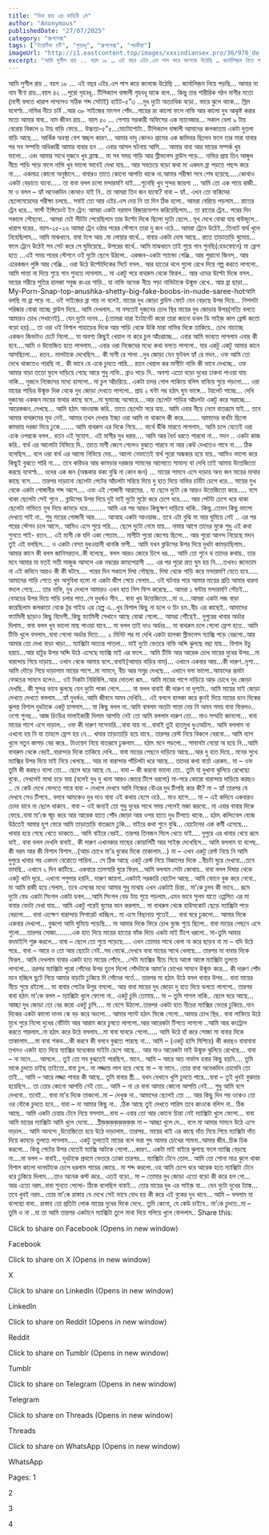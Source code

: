 ```yaml
---
title: "বিনা রায় এর কাহিনী ১ম"
author: "Anonymous"
publishedDate: "27/07/2025"
category: "গ্রুপসেক্স"
tags: ["ইরোটিক চটি", "গৃহবধূ", "গ্রুপসেক্স", "পরকীয়া"]
imageUrl: "http://i1.eastcontent.top/images/xxxindiansex.pro/36/978_do_a.jpg"
excerpt: "আমি সুশীল রায় .. বয়স ১৮ … এই বছর এইচ.এস পাস করে কলেজে উঠেছি … জার্নালিজ়ম নিয়ে পড়ছি… আমার মা নাম বীণা রায়…বয়স ৪২ …পুরো গৃহবধূ.. টিপিক্যাল বাঙ্গালী গৃহবধূ যাকে বলে… কিন্তু তার শারীরিক গঠন মাগীর ম..."
---
```


আমি সুশীল রায় .. বয়স ১৮ … এই বছর এইচ.এস পাস করে কলেজে উঠেছি … জার্নালিজ়ম নিয়ে পড়ছি… আমার মা নাম বীণা রায়…বয়স ৪২ …পুরো গৃহবধূ.. টিপিক্যাল বাঙ্গালী গৃহবধূ যাকে বলে… কিন্তু তার শারীরিক গঠন মাগীর মতো (মাগী বলতে খারাপ লাগলেও সঠিক শব্দ সেটাই) হাইট-৫”৩ …দুধ দুটো অত্যাধিক বড়ো.. ভারে ঝুলে থাকে… স্লিম যথেস্ঠ…নাভির নীচে চর্বি ..আর ৩৮ সাইজের মাংসল পোঁদ…গায়ের রং কালো ফলে নাভি আর কালো দুধ আকৃষ্ট করার মতো আমার বাবা.. নাম জীবন রায়… বয়স ৫০ … পেশায় সরকারী অফিসের এক ম্যানেজার… সকাল বেলা ৯ টায় বেরোয় বিকলে ৬ টায় বাড়ি ফেরে… উচ্চতা-৫”৫…মোটোশোটা.. টিপিক্যাল বাঙ্গালী আমাদের কলকাতায় একটা দুতলা বাড়ি আছে…. আর্থিক অবস্থা বেশ স্বচ্ছল কারণ… আমার দাদু কোনও গ্রামের এক জমিদার ছিলেন ফলে তার মারা যাবার পর সব সম্পত্তি অধিকারী আমার বাবার হন … এবার আসল ঘটনায় আসি…. আমার বাবা আর মায়ের সম্পর্ক খুব ভালো… এবং আমার সাথে দুজনে খুব ফ্রাঙ্ক… মা সব সময় শাড়ি আর স্লীভলেস ব্লাউস পড়ে… নাভির প্রায় তিন আঙ্গুল নীচে শাড়ি পড়ে ফলে নাভি খুব ভালো ভাবেই দেখা যায়… আর সবচেয়ে বড়ো কথা মা একদম ব্রা পড়তে পছন্দ করে না…. একমাত্র কোনো অনুষ্ঠানে… বাবারও তাতে কোনো আপত্তি থাকে না.আমার পরীক্ষা সবে শেষ হয়েছে…..কোথাও একটা বেড়াতে যাবো….. তা বাবা বলল চলো মন্দারমণি যাই….শুনেছি খুব সুন্দর জায়গা … আমি তো এক পায়ে রাজী.. মা ও বলল – হ্যাঁ অনেকদিন কোথাও যাই নি.. তা আমরা তিন জন যাবো? বাবা – হ্যাঁ.. এখন তো বাকিদের ছেলেমেয়েদের পরীক্ষা চলছে.. সবাই তো আর এইচ.এস দেয় নি তা দিন ঠিক হলো.. আমরা বেরিয়ে পড়লাম… রাতের ট্রেন ধরে… ফার্স্ট ইন্সিডেংট ইন ট্রেন: আমরা একটা নরমাল রিজ়ারভেশন করিয়েছিলাম… তা রাতের ট্রেন.. পরের দিন সকালে পৌছবো… আমরা যেই সীটটা পেয়েছিলাম তার উল্টো দিকে ছিলো দুটো ছেলে.. মূখ দেখে বোঝা যায় বাউন্ডুলে.. খারাপ ঘরের.. বয়স-২৫-২৬ আমরা ট্রেন ওঠার পরের স্টেশনে তারা দু জন ওঠে… আমরা ট্রেনে উঠেই…তিনটে বার্থ খুলে নিয়েছিলাম… আমি মাঝখানে. বাবা টপে আর .মা লোয়ার বার্থে… বাবার একটা দোষ আছে.. রাতে তাড়াতাড়ি ঘুমোয়… ফলে ট্রেনে উঠেই সব সেট করে সে ঘুমিয়েছে.. উপরের বার্থে.. আমি মাঝখানে তাই শুয়ে গান শুনছি(হেডফোনে) মা ফ্রেশ হতে …এই সময় পরের স্টেশনে ওই দুটো ছেলে উঠলো.. একজন-একটা স্যান্ডো গেঞ্জি.. আর পুরানো জিনস্.. আর এরেকজন লুঙ্গি আর গেঞ্জি… ওরা উঠে উল্টোদিকের সিটে বসল.. আর হাতের থলে গুলো রেখে দিয়ে গল্প করতে লাগলো.. আমি পাত্তা না দিয়ে শুয়ে গান শুনতে লাগলাম… মা একটু পরে বাথরুম থেকে ফিরল… আর ওদের উল্টো দিকে বসল.. মায়ের শরীরে সুতির হালকা সবুজ রংএর শাড়ি.. যা নাভি অনেক নীচে পড়া নাভিটাকে উন্মুক্ত রেখে.. আর ব্রা ছাড়া…My-Porn-Snap-top-anushka-shetty-big-fake-boobs-in-nude-saree-hotআমি বলছি মা ব্রা পড়ে না.. ওই সাইজের ব্রা পায় না বলেই. মায়ের দুধ জোড়া ব্লাউস ফেটে যেন বেড়ছে উপর দিয়ে… নিপলটা পরিষ্কার বোঝা যাচ্ছে ব্লাউস দিয়ে.. আমি দেখলাম.. মা বসতেই দুজনের চোখ স্থির মায়ের দুধ জোড়ার উপর(সত্যি বলতে আমারও চোখ সেখানেই).. যেন দুটো দানব… (তোমরা যারা ইংটার্নেট করো তারা জানো ডবল ডি সাইজ় কাপ ব্রেস্ট কতো বড়ো হয়)… তা ওরা ওই বিশাল পাহাড়ের দিকে আর শাড়ি থেকে উকি মারা নাভির দিকে তাকিয়ে.. চোখ নাচাচ্ছে একজন জিভটাও চেটে নিলো… মা অবশ্য কিছুই খেয়াল না করে চুল আঁচরাচ্ছে… এবার আমি ভাবতে লাগলাম এবার কী হবে….আমি ও উত্তেজিত হতে লাগলাম… এবার ওরা নিজেদের মধ্যে কথা বলতে লাগলো.. যার একটু একটু আমার কানে আসছিলো…. রতন.. মালটাকে দেখেছিস… কী মাগী রে শালা ..দুধ জোড়া যেন ফুটবল হ্যাঁ রে মদন.. ওফ আমি তো দেখে থাকতেও পারছি না.. কী ভাবে যে একে চুদতে পারি… রতন খেয়াল কর মাগীটা নাভি কী ভাবে দেখচ্ছে.. ওফ আমার বাড়া ততো ফুলে দাড়িয়ে গেছে আরে শুধু নাভি.. ব্রাও পড়ে নি.. অবশ্য এতো বড়ো দুধের ঢাকনা পাওয়া যায় নাকি… দুজনে নিজেদের মধ্যে হাসলো.. মা চুল আঁচরিয়ে.. একটা চাদর গোল পাকিয়ে বলিস বানিয়ে শুয়ে পড়লো…. ওরা মায়ের শাড়ির উন্মুক্ত দিক থেকে দুধ জোড়া দেখতে লাগলো.. প্রায় ২ ঘন্টা পর হঠাৎ ঘুম ভাঙ্গে… টয়লেট পাচ্ছে… দেখি দুজনের একজন মায়ের মাথার কাছে বসে…মা ঘুমাচ্ছে অঘোরে….আর ছেলেটা শাড়ির আঁচলটা একটু করে সরাচ্ছে… আরেকজন..দেখছে… আমি হঠাৎ আওয়াজ করি.. তাতে ছেলেটা সরে যায়.. আমি এবার নীচে নেমে বাতরূমে যাই… তবে আমার বাথরুমের মূড নেই.. আমার তখন দেখার ইচ্ছা ওরা আমি না থাকলে কী করে…….. আমাদের বার্থটা ছিলো কামরায় দরজা দিয়ে ঢুকে……. আমি বাথরুম এর দিকে গিয়ে…. বার্থে উঁকি মারতে লাগলাম.. আমি চলে যেতেই ওরা একে ওপরকে বলল.. রতন এই সুযোগ.. এই মাগীর দুধ ধরার…. আমি আর ধৈর্য ধরতে পারবো না… মদন .. একটা কাজ করি.. বার্থ এর আলোটা নিভিয়ে দি.. তাতে মাগী জেগে গেলেও বুঝতে পারবে না আর কেউ দেখতেও পাবে না…. ঠিক বলেছিস… বলে ওরা বার্থ এর আলো নিভিয়ে দেয়… আলো নেভাতেই বার্থ পুরো অন্ধকার হয়ে যায়.. আমিও ভালো করে কিছুই বুঝতে পারি না…. তবে করিডর আর কামড়ার দরজার সামনের আলোতে সামান্য যা দেখি তাই আমায় উত্তেজিতো করছে যথেস্ঠ… ওদের এক জন (অন্ধকার থক্য বুঝি না কোন জন) … মায়ের সামনে এসে দাড়ায় অন্য জন মায়ের মাথার কাছে বসে….. তারপর দাড়ানো ছেলেটা পেটের আঁচলটা সরিয়ে দিয়ে দু হাত দিয়ে নাভির চর্বিটা চেপে ধরে… মায়ের মুখ থেকে একটা গোঙ্গানীর শব্দ আসে…. এবং এই গোঙ্গানী আরামের. . যা ছেলে দুটো কে আরও উত্তেজিতো করে….. বসে থাকা ছেলেটা সেই শুনে .. ব্লাউসের উপর দিয়ে দুই মাই দুটো মুঠো করে চেপে ধরে….. আর পেটটা চেপে ধরে থাকা ছেলেটা নাভিতে মুখ দিয়ে কামড়ে ধরে……… আমি এর পর আরও কিছুক্ষণ দাড়িয়ে থাকি.. কিন্তু..তেমন কিছু ভালো দেখতে পাই না.. শুধু মায়ের গোঙ্গানী আর…… আআহ একটা আওয়াজ.. তবে এটা বুঝি মা আর ঘুমিয়ে নেই .. এর পর পরের স্টেশন চলে আসে.. আমিও এসে শুয়ে পরি…. ছেলে দুটো নেমে যায়… নামার আগে তাদের মুকে শুধু এই কথা শুনতে পাই- রতন… এই মাগী কে যদি একা পেতাম…. মাগীটা পুরো জেগেয় ছিলো… আর পুরো আনন্দ নিয়েছে মদন তুই এই বলছিস…. ও একটা বেস্যা দুধওয়ালী খানকি মাগী… আমি যখন ব্লাউসের উপর দিয়ে দুধটা কামড়াছিলাম.. আমার কানে কী বলল জানিসরতন..কী বলেছে.. বলল আরও জোরে চিপে ধর…. আমি তো শুনে থ তাদের কথায়.. তার মনে আমার মা যতই সতী সাজুক আসলে এক নম্বরের কামপেয়াসী …. এর পর পুরো রাত ঘুম হয় নি….তখনও জানতাম না এই কদিনে আরও কী কী ঘটবে…. পরের দিন সকালে দিঘা পৌছায়.. দিঘা থেকে গাড়ি করে মন্দারমণি যেতে হবে….. আমাদের গাড়ি পেতে খুব অসুবিধা হলো না একটা জীপ পেয়ে গেলাম… ওই ঘটনার পরে আমার মায়ের প্রতি আমার ধারনা বদলে গেছে…. তার নাভি, দুধ দেখলে আমারও এখন হাত নিস ফিস করেছে… আমরা ১ ঘন্টায় মন্দারমণি পৌচই…বেঅচের উপর দিয়ে গাড়ি চলার পাত..সে দুধর্ষও সীন… বাবা খুব উত্তেজিতো…মা ও….আমরা একটা লজ বাড়া করেছিলাম কলকাতা থেকে টূর গাইড এর হেল্প এ…খুব বিশাল কিছু না হলে ও চিং চম..বীচ এর কাছেই.. আমাদের ফ্যামিলী ছাড়াও কিছু বিদেশী..কিছু ফ্যামিলী সেখানে আছে বোঝা গেলো… আমরা পৌঁছেই.. দুপুরের খাবার অর্ডার দিলাম.. বাবা বলল খুব ভালো মাছ পাওয়া যাবে… মা বলল তাই দাও অর্ডার… মা বাথরুম চলে গেলো ফ্রেশ হতে.. আমি টিভি খুলে বসলাম..বাবা গেলো অর্ডার দিতে…. ২ মিনিট পর মা দেখি একটা হালকা স্লীভলেস ম্যাক্সি পড়ে বেরলো..আর আমার তো দেখা বাড়া খাড়া… ম্যাক্সিটা অত্যন্ত পাতলা… মাই দুটো ভেতরে নাভি অব্দি ঝুলছে বছা যায়… বিশাল উচু হয়চে…আর হাটুর উপর অব্দি উঠে এসেছে ম্যাক্সি মাই এর ফলে… আমি টিভি আর আরেক চোখ মায়ের দুধের উপর…মা বারান্দায় গিয়ে দাড়ায়… ওখান থেকে আমায় বলে..বাবাই(আমার বাড়ির নাম)… এখানে একবার আয়…কী দারুণ..দৃশ্য… আমি দৌড়ে গিয়ে দাড়ালাম মায়ের পাশে..মা সামনে, বীচ আর সমুদ্র দেখছে… এখানে বলা ভালো..আমাদের রূমটা বেঅচের সামনে হলেও… ওই দিকটা নিরিবিলি..আর দোতলা রূম… আমি মায়ের পাশে দাড়িয়ে আড় চোখে দুধ জোড়া দেখছি.. কী সুন্দর ভাবে ঝুলছে যেন দুটো পাকা পেপে…… মা বলল বাবাই কী দারুণ না দৃশ্যটা.. আমি মায়ের মাই জোড়া দেখতে দেখতে বললাম….হ্যাঁ দুধর্ষও..আমি জীবনে অমন দেখিনি… এই বললে হালকা করে কুনই দিয়ে মায়ের ডান দিকের ঝুলন্ত বিশাল দুধটাকে একটু চাপলাম…. মা কিছু বলল না..আমি বাবলম অতটা পাত্তা দেয় নি অমন সময় বাবা ফিরলও.. ওগো শুনছ… আজ চিংড়ির মালাইকারী দিলাম আপত্তি নেই তো আমি বললাম দারুণ তো… মাও সম্মতি জানলো… বাবা মায়ের পাশে এসে দাড়াল… ওফ কী দারুণ সসেনারি…বাবা যায় না…বাবাই তুই হাতমুখ ধুএঅচিস.. আমি বললাম না এখনো হয় নি যা তাহলে ফ্রেশ হয় নে… খাবার তাড়াতাড়ি হয়ে যাবে.. তারপর রেস্ট নিয়ে বিকলে বেরবো… আমি ব্যাগ খুলে নতুন কাপড় বের করে.. টাওয়েল নিয়ে বাতরূমে ঢুকলাম…. হঠাৎ মনে পড়লো… সাবানটা নেয়ো অ হয়ে নি…আমি বাথরুম থেকে বেরই..বারান্দার দিকে তাকিয়ে দেখি… বাবা মায়ের পেছনে দাড়িয়ে আছে…আর দু হাত দিয়ে.. মনের সুখে ম্যাক্সির উপর দিয়ে মাই নিয়ে খেলছে… আর মা বারান্দার পাঁচিলটা ধরে আছে… তাদের কথা বার্তা এরকম.. মা – ওফ তুমি কী করছও বলো তো… ছেলে ঘরে আছে যে…. বাবা – কী করবো ভালো তো.. তুমি যা দুখানা ঝুলিয়ে রেখেছো বুকে.. দেখলেই মাথা চড়ে যায় (বলেই দুধ দু খানা আরও জোরে টিপে ধরলো) মা-পরে কোরো বারান্দায় দাড়িয়ে করছও .. যে কেউ দেখে ফেলতে পারে বাবা – দেখলে দেখবে আমি নিজের বৌএর দুধ টিপছি কার কী? মা – হ্যাঁ তারপর যে দেখবে সেও টিপবে.. বলবে আমকেও দুধ দাও বাবা এই কথায় হেসে ওঠে… মাও হাসে…. মা – এই কদিনে একবারও চোদা যাবে না ছেলে থাকবে.. বাবা – ওই জন্যই তো শুধু দুধের সাথে সময় পেলেই মজা করবো.. মা এবার বাবার দিকে ফেরে..বাবা মা’কে স্মূচ করে আর আরেক হাতে পোঁদ জোড়া আর ওপর হাতে দুধ টিপতে থাকে… হঠাৎ কলিংবেল বেজে উঠতেই আমার হুশ ফেরে আমি তাড়াতাড়ি বাতরূমে ঢুকি… বাইরে কথা শুনে বুঝি… হোটেলের এক কর্মী এসেছে… খাবার হয়ে গেছে খেতে ডাকতে… আমি বাইরে বেরই.. তারপর তিনজন মিলে খেতে যাই…. দুপুরে এর খাবার খেয়ে রূমে যাই.. বাবা বলল দেখলি বাবাই.. কী দারুণ এখানকার মাছের কোয়ালিটী আর সাইজ় দেখেছিস… আমি বললাম যা বলেছ.. কী নরম আর কী বিশাল বিশাল…(আড় চোখে মা’র বুকের দিকে তাকালাম…) মা – এখন একটু রেস্ট নিয়ে নি আমি দুপুরে খাবার পর একদম বেরোতে পারিনা… সে ঠিক আছে একটু রেস্ট নিয়ে বিকালের দিকে ..বীচটা ঘুরে দেখবো…তবে ভাবছি.. এখানে ২ দিন কাটিয়ে.. একবারে তালসারি ঘুরে ফিরব…আমি বললাম সেটা কোথায়.. বাবা বলল দিঘার থেকে একটু খানি দূরে.. এখনো পপুলার হয়নি.. দারুণ জায়গা..একটাই সরকারি হোটেল আছে.. আমি ফোনে বুক করে নেবো.. মা আমি রাজী হয়ে গেলাম.. তবে এসবের মধ্যে আমার শুধু মাথায় এখন একটাই চিন্তা.. মা’কে চুদব কী ভাবে… রূমে দুটো বেড একটা সিংগল একটা ডবল….আমি সিংগল বেড টায় শুয়ে পড়লাম..এমন ভাবে সুলম যাতে ওপ্পসিত এর মা বাবার বেদটা দেখা যায়… আমি একটু পরেই ঘুমের ভান করলাম… মা বাথরুম থেকে হাউসকোট ছেড়ে ম্যাক্সিটা পড়ে বেরলো…. বাবা এতক্ষণ বারান্দায় সিগারেট খাচ্ছিল.. মা এসে বিছানায় শুতেই…. বাবা ঘরে ঢুকলো… আমার দিকে একবার দেখলো… বুঝলো আমি ঘুমিয়ে পড়েছি… মা আমার দিকে ফিরে চোখ বুজে শুয়ে ছিলো.. বাবা মায়ের পেছনে এসে শুলো….তারপর সোজা……..এক হাত দিয়ে মায়ের হাতের ফাঁক দিয়ে একটা মাই টিপে ধরলো.. মা-তুমি আবার বদমাইশি শুরু করলে… বাবা – ছেলে তো শুয়ে পড়েছে…. এখন তোমার সাথে খেলা না করে ছাড়ব না মা – যদি উঠে পরে.. বাবা – আরে ও তো আর ছোটো নেই..সব বোঝে..দেখবে বাবা মায়ের সাথে খেলছে… তারপর মা বাবার দিকে ফিরল.. আমি দেখলাম বাবার একটা হাত মায়ের পোঁদে.. .সেটা ম্যাক্সির নীচে গিয়ে আস্তে আস্তে ম্যাক্সিটা তুলতে লাগলো… ত্ররপর ম্যাক্সিটা পুরো পোঁদের উপর তুলে দিলো পোঁদটাকে আমা’র চোখের সামনে উন্মুক্ত করে… কী দারুণ পোঁদ মনে হচ্ছিল ছুটে গিয়ে আমার বাড়াটা ঢুকিয়ে দি পোঁদের গর্তে… তারপর মা হঠাৎ উঠে বসল বাবার উপর… বাবা মায়ের নীচে শুয়ে রইলো… মা বাবার পেটের উপুর বসলো.. আর বাবা মায়ের দুধ জোড়া দু হাত দিয়ে ডলতে লাগলো.. তারপর বাবা হঠাৎ মা’কে বলল – ম্যাক্সিটা খুলে ফেলো না.. একটু চুদি তোমায়… মা – তুমি পাগল নাকি.. ছেলে ঘরে আছে… আচ্ছা দুধ জোড়া তো বের করো একটু চুসি…. মা হেসে উঠলো..তারপর একটা হাত নীচের ম্যাক্সির ভেতর ঢুকিয়ে..দান দিকের একটা কালো দানব কে বড় করে অংলো… আমার প্যান্ট হঠাৎ ভিজে গেলো…আমার চোখ স্থির.. বাবা লাফিয়ে উঠে মুখে পুরে নিলো দুধের বোঁটাটা আর আরাম করে চুষতে লাগলো..আর আরেকটা টিপতে লাগলো ..আমি আর কংট্রোল করতে পারলাম..না হঠাৎ করে উঠে বসলাম…মা বাবা ঘাবড়ে গেলো….. আমি উঠে হাঁ করে সোজা মা বাবার দিকে তাকালাম….মা বাবা শকড…কী করবে কী বলবে বুঝতে পারছে না… আমি – (একটু হাসি মিশিয়ে) কী করছও বাবাবাবা তখনও একটা হাত দিয়ে ম্যাক্সির মধ্যেকার মাইটা চেপে আছে… আর মাও আরেকটা মাই উন্মুক্ত ঝুলিয়ে রেখেছে… বাবা – না মানে…. আসলে… তুই তো সব বুঝতেই পারছিশ.. মানে.. আমি – আরে অত নার্ভাস হবার কিছু হয়নি…. তুমি মাকে চুদতে চাইছ তাইতো..বাবা চুপ.. মা লজ্জায় লাল হয়ে গেছে মা – না মানে.. তোর বাবা অনেকদিন চোদেনি তো তাই… আমি – আরে লজ্জা পাবার কী আছে.. তুমি বাবার স্ত্রী… যখন যেখানে খুশি চুদতে পারে…বাবা – তুই খুবই বুঝদার হয়েছিস… তা তোর কোনো আপত্তি নেই তো… আমি – না রে বাবা আমার কোনো আপত্তি নেই… শুধু আমি বসে দেখবো.. তবেই… বাবা মা’র দিকে তাকলো..মা – দেখুক না.. আমাদের ছেলেই তো … আর কিছু দিন পর ওকেও তো ওর বৌকে চুদতে হবে… বাবা – না আমার কিছু না.. .ঠিক আছে তুই দেখতে পারিস তবে কাওকে বলিস না.. ঠিক আছে.. আমি একটা চেয়ার টেনে নিয়ে বসলাম…বাবা – এবার তো আর কোনো চিন্তা নেই ম্যাক্সিটা খুলে ফেলো… বাবা আমি মায়ের ম্যাক্সিটা আমি খুলে দেবো… .প্লীজ়জ়জ়জ়জ়জ়জ়জ় মা – আচ্ছা খুলে দে… বলে মা আমার সামনে উঠে এসে দাড়াল… আমি আনন্দে ,উত্তেজিতো হয়ে উঠে দাড়ালাম.. তারপর.. মায়ের থাই এর কাছে দাঁত নিয়ে গিয়ে ম্যাক্সিটা দাঁত দিয়ে কামড়ে তুলতে লাগলাম….. একটু তুলতেই মায়ের বলে ভরা গুদ আমার চোখের সামনা..আমার জীব..চিক চিক করলো… কিন্তু পেটের উপর যেতেই ম্যাক্সি আটকে গেলো….কারণ.. একটা মাই বাইরে ঝুলছে ফলে ম্যাক্সি বেড়ছে না….মা বলল – বাবাই.. দুধটাকে প্রথমে ভেতরে ঢোকা তারপর… ম্যাক্সিটা টেনে তোল.. আমি তো শোনা মাত্র ঝুলে থাকা বিশাল কালো দানবটাকে চেপে ধরলাম গায়ের জোরে.. মা শব্দ করলো..ওহ আমি চেপে ধরে আরেক হতে ম্যাক্সিটা টেনে ধরে ঢুকিয়ে দিলাম….তাও অনেক কস্ট করে.. এতই বড়ো.. মা – তোমার দুধ জোড়া এতো বড়ো কী করে হল গো… আর এতো নরম..বাবা শুনতে পেলো- ঠিকে বলেছিস বাবাই… তোর মায়ের দুধ এর সাইজ় যা… যেন দুটো দুধের ট্যাঙ্ক… তবে খুবই নরম.. তোর মা’কে রাস্তায় যে দেখে সেই ভাবে বোধ হয় কী করে এই বুকের দুধ খাবে… আমি – বললাম যা বলেছো বাবা.. রাস্তায় তো প্রতিটা লোক মায়ের দুধের দিকে দেখে.. তুমি কেনো, যে কেউ চাইবে.. মা’কে চুদতে..মা – তুমি ও না ..যা তা আমি তারপর একটানে ম্যাক্সিটা তুলে মাথা দিয়ে গলিয়ে খুলে ফেললাম..
Share this:


Click to share on Facebook (Opens in new window)


Facebook




Click to share on X (Opens in new window)


X




Click to share on LinkedIn (Opens in new window)


LinkedIn




Click to share on Reddit (Opens in new window)


Reddit




Click to share on Tumblr (Opens in new window)


Tumblr




Click to share on Telegram (Opens in new window)


Telegram




Click to share on Threads (Opens in new window)


Threads




Click to share on WhatsApp (Opens in new window)


WhatsApp


Pages: 
1
 
2
 
3
 
4
